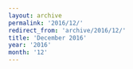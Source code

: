 ```yaml
---
layout: archive
permalink: '2016/12/'
redirect_from: 'archive/2016/12/'
title: 'December 2016'
year: '2016'
month: '12'
---
```

